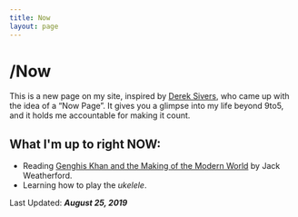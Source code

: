 ```yaml
---
title: Now
layout: page
---
```

# /Now
This is a new page on my site, inspired by [Derek Sivers](https://sivers.org/now), who came up with the idea of a “Now Page”. It gives you a glimpse into my life beyond 9to5, and it holds me accountable for making it count.

## What I'm up to right **NOW**:

* Reading [Genghis Khan and the Making of the Modern World](https://www.goodreads.com/book/show/40718726-genghis-khan-and-the-making-of-the-modern-world?from_search=true) by Jack Weatherford.
* Learning how to play the *ukelele*.

Last Updated: ***August 25, 2019***
